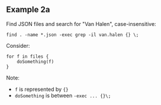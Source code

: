 
## Example 2a

Find JSON files and search for "Van Halen", case-insensitive:

```
find . -name *.json -exec grep -il van.halen {} \; 
```

Consider:

```
for f in files {
    doSomething(f)
}
```

Note:
* `f` is represented by `{}`
* `doSomething` is between `-exec ... {}\;`
